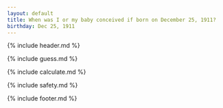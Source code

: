 ```yaml
---
layout: default
title: When was I or my baby conceived if born on December 25, 1911?
birthday: Dec 25, 1911
---
```


{% include header.md %}

{% include guess.md %}

{% include calculate.md %}

{% include safety.md %}

{% include footer.md %}



